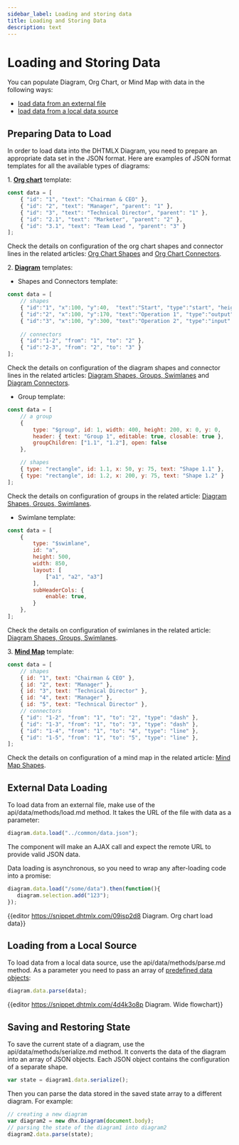 ```yaml
---
sidebar_label: Loading and storing data
title: Loading and Storing Data
description: text
---
```


# Loading and Storing Data

You can populate Diagram, Org Chart, or Mind Map with data in the following ways:

- [load data from an external file](#externaldataloading)
- [load data from a local data source](#loadingfromalocalsource)

Preparing Data to Load
-------------------------

In order to load data into the DHTMLX Diagram, you need to prepare an appropriate data set in the JSON format. Here are examples of JSON format templates for all the available types of diagrams:

1\. **[Org chart](org_chart_guides.md)** template:

~~~js
const data = [
	{ "id": "1", "text": "Chairman & CEO" },
	{ "id": "2", "text": "Manager", "parent": "1" },
	{ "id": "3", "text": "Technical Director", "parent": "1" },
	{ "id": "2.1", "text": "Marketer", "parent": "2" },
	{ "id": "3.1", "text": "Team Lead ", "parent": "3" }
];
~~~

Check the details on configuration of the org chart shapes and connector lines in the related articles: [Org Chart Shapes](orgchart_guides/orgchart_shapes_types.md) and [Org Chart Connectors](orgchart_guides/orgchart_connectors.md).

2\. **[Diagram](diagram_guides.md)** templates:

- Shapes and Connectors template:

~~~js
const data = [
	// shapes    
	{ "id":"1", "x":100, "y":40,  "text":"Start", "type":"start", "height":50 },
	{ "id":"2", "x":100, "y":170, "text":"Operation 1", "type":"output" },
	{ "id":"3", "x":100, "y":300, "text":"Operation 2", "type":"input" },
    
	// connectors
	{ "id":"1-2", "from": "1", "to": "2" },
	{ "id":"2-3", "from": "2", "to": "3" }
]; 
~~~

Check the details on configuration of the diagram shapes and connector lines in the related articles: [Diagram Shapes, Groups, Swimlanes](diagram_guides/shapes_arrows_list.md#shapesconfiguration) and [Diagram Connectors](diagram_guides/diagram_connectors.md#connectorsconfiguration).

- Group template:

~~~js
const data = [
	// a group
    {
        type: "$group", id: 1, width: 400, height: 200, x: 0, y: 0,
        header: { text: "Group 1", editable: true, closable: true },
        groupChildren: ["1.1", "1.2"], open: false
    },

	// shapes
    { type: "rectangle", id: 1.1, x: 50, y: 75, text: "Shape 1.1" },
    { type: "rectangle", id: 1.2, x: 200, y: 75, text: "Shape 1.2" }
];
~~~

Check the details on configuration of groups in the related article: [Diagram Shapes, Groups, Swimlanes](diagram_guides/shapes_arrows_list.md#groupsconfiguration).

- Swimlane template:

~~~js
const data = [
    {
        type: "$swimlane",
        id: "a",
        height: 500,
        width: 850,
        layout: [
            ["a1", "a2", "a3"]
        ],
        subHeaderCols: {
            enable: true,
        }
    },
];
~~~

Check the details on configuration of swimlanes in the related article: [Diagram Shapes, Groups, Swimlanes](diagram_guides/shapes_arrows_list.md#swimlaneconfiguration).

3\. **[Mind Map](mindmap_guides.md)** template:

~~~js
const data = [
	// shapes
	{ id: "1", text: "Chairman & CEO" },
    { id: "2", text: "Manager" },
    { id: "3", text: "Technical Director" },
    { id: "4", text: "Manager" },
    { id: "5", text: "Technical Director" },
    // connectors
    { "id": "1-2", "from": "1", "to": "2", "type": "dash" },
    { "id": "1-3", "from": "1", "to": "3", "type": "dash" },
	{ "id": "1-4", "from": "1", "to": "4", "type": "line" },
    { "id": "1-5", "from": "1", "to": "5", "type": "line" },
];
~~~

Check the details on configuration of a mind map in the related article: [Mind Map Shapes](mindmap_guides/mindmap_shapes_connectors.md).

External Data Loading
-------------------

To load data from an external file, make use of the api/data/methods/load.md method. It takes the URL of the file with data as a parameter:

~~~js
diagram.data.load("../common/data.json");
~~~

The component will make an AJAX call and expect the remote URL to provide valid JSON data.

Data loading is asynchronous, so you need to wrap any after-loading code into a promise:

~~~js
diagram.data.load("/some/data").then(function(){
   diagram.selection.add("123");
});
~~~

{{editor	https://snippet.dhtmlx.com/09isp2d8	Diagram. Org chart load data}}

Loading from a Local Source
--------------------

To load data from a local data source, use the api/data/methods/parse.md method. As a parameter you need to pass an array of [predefined data objects](#preparingdatatoload):

~~~js
diagram.data.parse(data);
~~~

{{editor	https://snippet.dhtmlx.com/4d4k3o8p	Diagram. Wide flowchart}}

Saving and Restoring State
----------------------------

To save the current state of a diagram, use the api/data/methods/serialize.md method. It converts the data of the diagram into an array of JSON objects. 
Each JSON object contains the configuration of a separate shape.

~~~js
var state = diagram1.data.serialize();
~~~

Then you can parse the data stored in the saved state array to a different diagram. For example:

~~~js
// creating a new diagram
var diagram2 = new dhx.Diagram(document.body);
// parsing the state of the diagram1 into diagram2
diagram2.data.parse(state);
~~~

